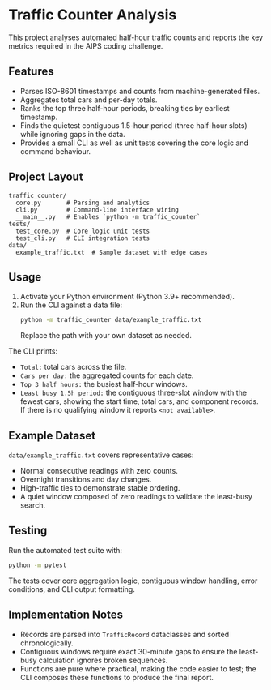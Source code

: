 # Traffic Counter Analysis

This project analyses automated half-hour traffic counts and reports the key metrics required in the AIPS coding challenge.

## Features
- Parses ISO-8601 timestamps and counts from machine-generated files.
- Aggregates total cars and per-day totals.
- Ranks the top three half-hour periods, breaking ties by earliest timestamp.
- Finds the quietest contiguous 1.5-hour period (three half-hour slots) while ignoring gaps in the data.
- Provides a small CLI as well as unit tests covering the core logic and command behaviour.

## Project Layout
```
traffic_counter/
  core.py       # Parsing and analytics
  cli.py        # Command-line interface wiring
  __main__.py   # Enables `python -m traffic_counter`
tests/
  test_core.py  # Core logic unit tests
  test_cli.py   # CLI integration tests
data/
  example_traffic.txt  # Sample dataset with edge cases
```

## Usage
1. Activate your Python environment (Python 3.9+ recommended).
2. Run the CLI against a data file:
   ```bash
   python -m traffic_counter data/example_traffic.txt
   ```
   Replace the path with your own dataset as needed.

The CLI prints:
- `Total:` total cars across the file.
- `Cars per day:` the aggregated counts for each date.
- `Top 3 half hours:` the busiest half-hour windows.
- `Least busy 1.5h period:` the contiguous three-slot window with the fewest cars, showing the start time, total cars, and component records. If there is no qualifying window it reports `<not available>`.

## Example Dataset
`data/example_traffic.txt` covers representative cases:
- Normal consecutive readings with zero counts.
- Overnight transitions and day changes.
- High-traffic ties to demonstrate stable ordering.
- A quiet window composed of zero readings to validate the least-busy search.

## Testing
Run the automated test suite with:
```bash
python -m pytest
```
The tests cover core aggregation logic, contiguous window handling, error conditions, and CLI output formatting.

## Implementation Notes
- Records are parsed into `TrafficRecord` dataclasses and sorted chronologically.
- Contiguous windows require exact 30-minute gaps to ensure the least-busy calculation ignores broken sequences.
- Functions are pure where practical, making the code easier to test; the CLI composes these functions to produce the final report.
